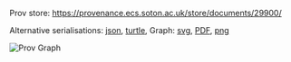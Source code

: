 
Prov store: https://provenance.ecs.soton.ac.uk/store/documents/29900/
	
Alternative serialisations: [json](https://provenance.ecs.soton.ac.uk/store/documents/29900.json), [turtle](https://provenance.ecs.soton.ac.uk/store/documents/29900.ttl), 
Graph: [svg](https://provenance.ecs.soton.ac.uk/store/documents/29900.svg), [PDF](https://provenance.ecs.soton.ac.uk/store/documents/29900.pdf), [png](https://provenance.ecs.soton.ac.uk/store/documents/29900.png)

![Prov Graph](https://provenance.ecs.soton.ac.uk/store/documents/29900.png)

		